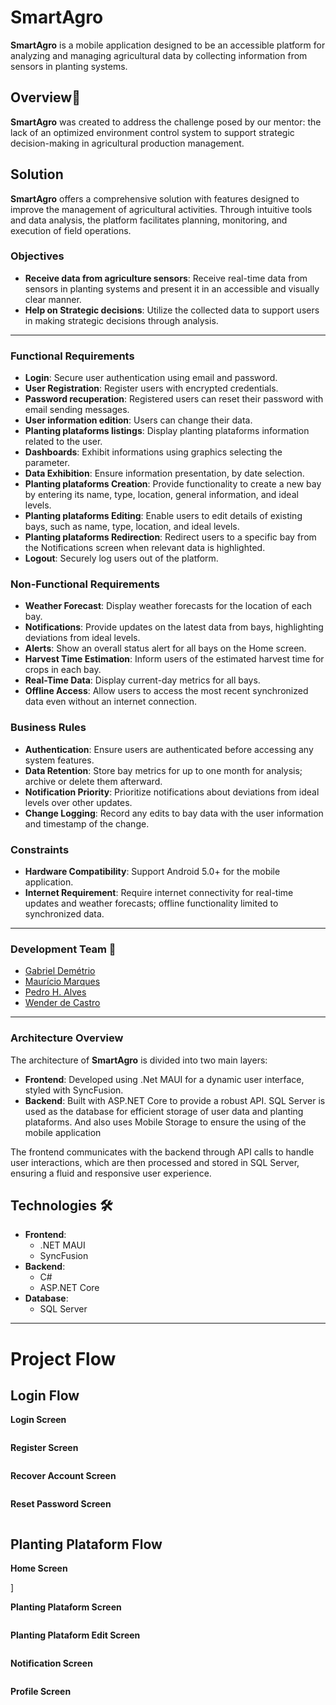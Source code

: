 # SmartAgro

**SmartAgro** is a mobile application designed to be an accessible platform for analyzing and managing agricultural data by collecting information from sensors in planting systems.

## Overview🌱

**SmartAgro** was created to address the challenge posed by our mentor: the lack of an optimized environment control system to support strategic decision-making in agricultural production management.

## Solution   

**SmartAgro** offers a comprehensive solution with features designed to improve the management of agricultural activities. Through intuitive tools and data analysis, the platform facilitates planning, monitoring, and execution of field operations.

### Objectives

- **Receive data from agriculture sensors**: Receive real-time data from sensors in planting systems and present it in an accessible and visually clear manner.
- **Help on Strategic decisions**: Utilize the collected data to support users in making strategic decisions through analysis.

---

### Functional Requirements

- **Login**: Secure user authentication using email and password.
- **User Registration**: Register users with encrypted credentials.
- **Password recuperation**: Registered users can reset their password with email sending messages.
- **User information edition**: Users can change their data.
- **Planting plataforms listings**: Display planting plataforms information related to the user.
- **Dashboards**: Exhibit informations using graphics selecting the parameter.
- **Data Exhibition**: Ensure information presentation, by date selection.
- **Planting plataforms Creation**: Provide functionality to create a new bay by entering its name, type, location, general information, and ideal levels.  
- **Planting plataforms Editing**: Enable users to edit details of existing bays, such as name, type, location, and ideal levels.  
- **Planting plataforms Redirection**: Redirect users to a specific bay from the Notifications screen when relevant data is highlighted.  
- **Logout**: Securely log users out of the platform.  

### Non-Functional Requirements  

- **Weather Forecast**: Display weather forecasts for the location of each bay.  
- **Notifications**: Provide updates on the latest data from bays, highlighting deviations from ideal levels.  
- **Alerts**: Show an overall status alert for all bays on the Home screen.  
- **Harvest Time Estimation**: Inform users of the estimated harvest time for crops in each bay.  
- **Real-Time Data**: Display current-day metrics for all bays.  
- **Offline Access**: Allow users to access the most recent synchronized data even without an internet connection.  

### Business Rules  

- **Authentication**: Ensure users are authenticated before accessing any system features.  
- **Data Retention**: Store bay metrics for up to one month for analysis; archive or delete them afterward.  
- **Notification Priority**: Prioritize notifications about deviations from ideal levels over other updates.  
- **Change Logging**: Record any edits to bay data with the user information and timestamp of the change.  

### Constraints  

- **Hardware Compatibility**: Support Android 5.0+ for the mobile application.  
- **Internet Requirement**: Require internet connectivity for real-time updates and weather forecasts; offline functionality limited to synchronized data.
  
---

### Development Team 👥

- [Gabriel Demétrio](https://www.linkedin.com/in/gabriel-dem%C3%A9trio-a06820275/)
- [Maurício Marques]([https://www.linkedin.com/in/paulohgo/](https://www.linkedin.com/in/maur%C3%ADcio-marques-p/))
- [Pedro H. Alves](https://www.linkedin.com/in/pedro-henrique-alves-de-freitas-287b85276/)
- [Wender de Castro]([https://www.linkedin.com/in/richardrichk/](https://www.linkedin.com/in/wender-de-castro/))

---

### Architecture Overview

The architecture of **SmartAgro** is divided into two main layers:

- **Frontend**: Developed using .Net MAUI for a dynamic user interface, styled with SyncFusion.
- **Backend**: Built with ASP.NET Core to provide a robust API. SQL Server is used as the database for efficient storage of user data and planting plataforms. And also uses Mobile Storage to ensure the using of the mobile application

The frontend communicates with the backend through API calls to handle user interactions, which are then processed and stored in SQL Server, ensuring a fluid and responsive user experience.

## Technologies 🛠

- **Frontend**:
  - .NET MAUI
  - SyncFusion
- **Backend**:
  - C#
  - ASP.NET Core
- **Database**:
  - SQL Server

---

# Project Flow

## Login Flow

**Login Screen**

<img alt="" src="/Assets/Login.png">

**Register Screen**

<img alt="" src="/Assets/Register.png">

**Recover Account Screen**

<img alt="" src="/Assets/RecoverAccount.png">

**Reset Password Screen**

<img alt="" src="/Assets/ResetPassword.png">

## Planting Plataform Flow

**Home Screen**

<img alt="" src="/Assets/Home.png">]

**Planting Plataform Screen**

<img alt="" src="/Assets/Sensor.png">

**Planting Plataform Edit Screen**

<img alt="" src="/Assets/EditSensor.png">

**Notification Screen**

<img alt="" src="/Assets/Notification.png">

**Profile Screen**

<img alt="" src="/Assets/Profile.png">
